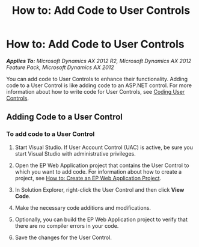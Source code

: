 ﻿---
title: 'How to: Add Code to User Controls'
TOCTitle: 'How to: Add Code to User Controls'
ms:assetid: b63a0318-d8e4-477a-b661-7746f3b44bda
ms:mtpsurl: https://msdn.microsoft.com/en-us/library/Cc617687(v=AX.60)
ms:contentKeyID: 28119477
ms.date: 11/07/2012
mtps_version: v=AX.60
---

# How to: Add Code to User Controls 


_**Applies To:** Microsoft Dynamics AX 2012 R2, Microsoft Dynamics AX 2012 Feature Pack, Microsoft Dynamics AX 2012_

You can add code to User Controls to enhance their functionality. Adding code to a User Control is like adding code to an ASP.NET control. For more information about how to write code for User Controls, see [Coding User Controls](coding-user-controls.md).

## Adding Code to a User Control

### To add code to a User Control

1.  Start Visual Studio. If User Account Control (UAC) is active, be sure you start Visual Studio with administrative privileges.

2.  Open the EP Web Application project that contains the User Control to which you want to add code. For information about how to create a project, see [How to: Create an EP Web Application Project](how-to-create-an-ep-web-application-project.md).

3.  In Solution Explorer, right-click the User Control and then click **View Code**.

4.  Make the necessary code additions and modifications.

5.  Optionally, you can build the EP Web Application project to verify that there are no compiler errors in your code.

6.  Save the changes for the User Control.

